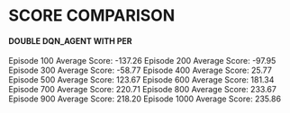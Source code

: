 # SCORE COMPARISON

#### DOUBLE DQN_AGENT WITH PER

Episode 100	Average Score: -137.26
Episode 200	Average Score: -97.95
Episode 300	Average Score: -58.77
Episode 400	Average Score: 25.77
Episode 500	Average Score: 123.67
Episode 600	Average Score: 181.34
Episode 700	Average Score: 220.71
Episode 800	Average Score: 233.67
Episode 900	Average Score: 218.20
Episode 1000	Average Score: 235.86

